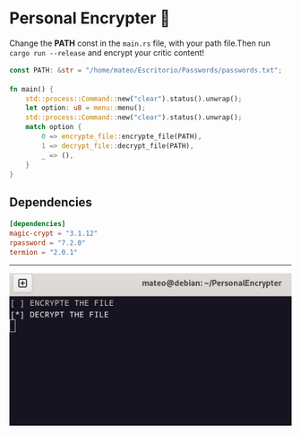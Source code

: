 # Personal Encrypter 🔐

Change the **PATH** const in the `main.rs` file, with your path file.Then run `cargo run --release` and encrypt your critic content!

```rust
const PATH: &str = "/home/mateo/Escritorio/Passwords/passwords.txt";

fn main() {
    std::process::Command::new("clear").status().unwrap();
    let option: u8 = menu::menu();
    std::process::Command::new("clear").status().unwrap();
    match option {
        0 => encrypte_file::encrypte_file(PATH),
        1 => decrypt_file::decrypt_file(PATH),
        _ => (),
    }
}
```

## Dependencies

```toml
[dependencies]
magic-crypt = "3.1.12"
rpassword = "7.2.0"
termion = "2.0.1"
```

---

<div align="center">

!["screenshot"](./readme/screenshot.png)

</div>
